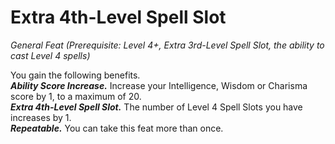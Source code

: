 # Extra 4th-Level Spell Slot
*General Feat (Prerequisite: Level 4+, Extra 3rd-Level Spell Slot, the ability to cast Level 4 spells)*

You gain the following benefits.  
***Ability Score Increase.*** Increase your Intelligence, Wisdom or Charisma score by 1, to a maximum of 20.  
***Extra 4th-Level Spell Slot.*** The number of Level 4 Spell Slots you have increases by 1.  
***Repeatable.*** You can take this feat more than once.